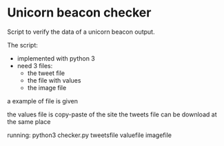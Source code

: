 # Unicorn beacon checker

Script to verify the data of a unicorn beacon output.

The script:
  - implemented with python 3
  - need 3 files:
    - the tweet file
    - the file with values
    - the image file


a example of file is given

the values file is copy-paste of the site
the tweets file can be download at the same place


running:
python3 checker.py tweetsfile valuefile imagefile

